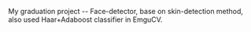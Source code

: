 My graduation project -- Face-detector, base on skin-detection method, also used Haar+Adaboost classifier in EmguCV.
